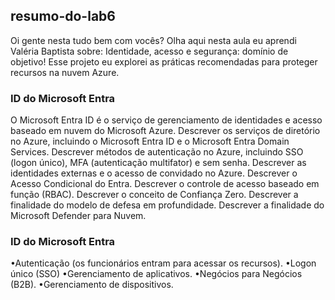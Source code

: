 ## resumo-do-lab6
Oi gente nesta tudo bem com vocês? Olha aqui nesta aula eu aprendi Valéria Baptista sobre: Identidade, acesso e segurança: domínio de objetivo!
Esse projeto eu explorei as práticas recomendadas para proteger recursos na nuvem Azure.

### ID do Microsoft Entra

O Microsoft Entra ID é o serviço de gerenciamento de identidades e acesso baseado em nuvem do Microsoft Azure. 
Descrever os serviços de diretório no Azure, incluindo o Microsoft Entra ID e o Microsoft Entra Domain Services.
Descrever métodos de autenticação no Azure, incluindo SSO (logon único), MFA (autenticação multifator) 
 e sem senha.
Descrever as identidades externas e o acesso de convidado no Azure.
Descrever o Acesso Condicional do Entra.
Descrever o controle de acesso baseado em função (RBAC).
Descrever o conceito de Confiança Zero.
Descrever a finalidade do modelo de defesa em profundidade.
Descrever a finalidade do Microsoft Defender para Nuvem.

### ID do Microsoft Entra

•Autenticação (os funcionários entram para acessar os recursos).
•Logon único (SSO)
•Gerenciamento de aplicativos.
•Negócios para Negócios (B2B).
•Gerenciamento de dispositivos.
